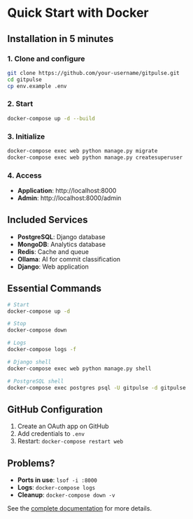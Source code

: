 # Quick Start with Docker

## Installation in 5 minutes

### 1. Clone and configure

```bash
git clone https://github.com/your-username/gitpulse.git
cd gitpulse
cp env.example .env
```

### 2. Start

```bash
docker-compose up -d --build
```

### 3. Initialize

```bash
docker-compose exec web python manage.py migrate
docker-compose exec web python manage.py createsuperuser
```

### 4. Access

- **Application**: http://localhost:8000
- **Admin**: http://localhost:8000/admin

## Included Services

- **PostgreSQL**: Django database
- **MongoDB**: Analytics database
- **Redis**: Cache and queue
- **Ollama**: AI for commit classification
- **Django**: Web application

## Essential Commands

```bash
# Start
docker-compose up -d

# Stop
docker-compose down

# Logs
docker-compose logs -f

# Django shell
docker-compose exec web python manage.py shell

# PostgreSQL shell
docker-compose exec postgres psql -U gitpulse -d gitpulse
```

## GitHub Configuration

1. Create an OAuth app on GitHub
2. Add credentials to `.env`
3. Restart: `docker-compose restart web`

## Problems?

- **Ports in use**: `lsof -i :8000`
- **Logs**: `docker-compose logs`
- **Cleanup**: `docker-compose down -v`

See the [complete documentation](docker-installation.md) for more details. 